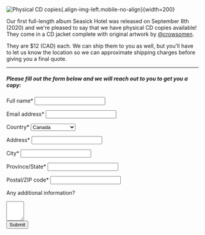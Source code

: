 
![Physical CD copies](/images/seasick-hotel-cd/cd2.jpg "Physical CD copies"){.align-img-left.mobile-no-align}{width=200}

Our first full-length album Seasick Hotel was released on September 8th (2020) and we're pleased to say that we have physical CD copies available! They come in a CD jacket complete with original artwork by [@crowsomen](https://instagram.com/crowsomen).

They are $12 (CAD) each. We can ship them to you as well, but you'll have to let us know the location so we can approximate shipping charges before giving you a final quote.

----------

##### Please fill out the form below and we will reach out to you to get you a copy:

<div id="contact-form" class="contact-form">
  <p id="contact-form-errors" style="display: none;">
  </p>

  <input type="hidden" name="namespace" value="merch" data-form-field/>

  <label for="full-name">Full name*</label>
  <input type="text" name="name" id="full-name" data-form-field="required"/>

  <label for="email-box">Email address*</label>
  <input type="email" name="email" id="email-box"/>

  <label for="country">Country*</label>
  <select name="country" id="country" data-form-field="required">
    <option value="CA">Canada</option>
    <option value="US">United States</option>
    <option disabled>-----</option>
    <option value="AT">Austria</option>
    <option value="BE">Belgium</option>
    <option value="BG">Bulgaria</option>
    <option value="HR">Croatia</option>
    <option value="CY">Cyprus</option>
    <option value="CZ">Czech Republic</option>
    <option value="DK">Denmark</option>
    <option value="EE">Estonia</option>
    <option value="FI">Finland</option>
    <option value="FR">France</option>
    <option value="DE">Germany</option>
    <option value="GR">Greece</option>
    <option value="HU">Hungary</option>
    <option value="IE">Ireland</option>
    <option value="IT">Italy</option>
    <option value="LV">Latvia</option>
    <option value="LT">Lithuania</option>
    <option value="LU">Luxembourg</option>
    <option value="MT">Malta</option>
    <option value="NL">Netherlands</option>
    <option value="PL">Poland</option>
    <option value="PT">Portugal</option>
    <option value="RO">Romania</option>
    <option value="SK">Slovakia</option>
    <option value="SI">Slovenia</option>
    <option value="ES">Spain</option>
    <option value="SE">Sweden</option>
    <option value="GB">United Kingdom</option>
  </select>


  <label for="address">Address*</label>
  <input type="text" name="address" id="address" data-form-field="required"/>

  <label for="city">City*</label>
  <input type="text" name="city" id="city" data-form-field="required"/>

  <label for="state">Province/State*</label>
  <input type="text" name="state" id="state" data-form-field="required"/>

  <label for="postal-code">Postal/ZIP code*</label>
  <input type="text" name="postal" id="postal-code" data-form-field="required"/>

  <label for="message-box">Any additional information?</label>
  <textarea rows="3" cols="3" name="message" id="message-box" data-form-field></textarea>

  <div class="form-bottom">
    <button id="contact-button" class="button">
      Submit
    </button>
  </div>
</div>

<div id="contact-success-message" style="display: none">
  <div class="content"></div>
  <a href="/" class="link">
    Back to home
  </a>
</div>
